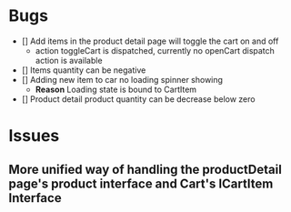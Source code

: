 # Bugs

- [] Add items in the product detail page will toggle the cart on and off
  - action toggleCart is dispatched, currently no openCart dispatch action is available
- [] Items quantity can be negative
- [] Adding new item to car no loading spinner showing
  - **Reason** Loading state is bound to CartItem
- [] Product detail product quantity can be decrease below zero

# Issues

## More unified way of handling the productDetail page's product interface and Cart's ICartItem Interface

